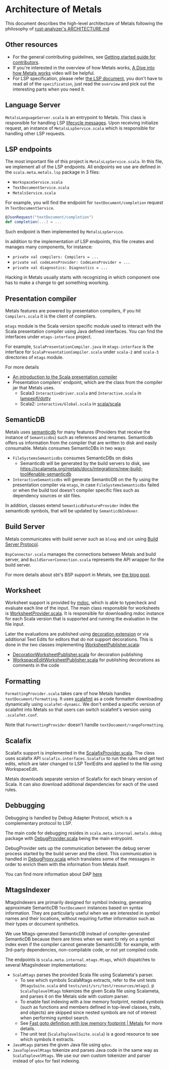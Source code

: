 # Architecture of Metals

This document describes the high-level architecture of Metals following the philosophy of [rust-analyzer's ARCHITECTURE.md](https://matklad.github.io/2021/02/06/ARCHITECTURE.md.html)

## Other resources

- For the general contributing guidelines, see [Getting started guide for contributors](https://scalameta.org/metals/docs/contributors/getting-started/).
- If you're interested in the overview of how Metals works, [A Dive into how Metals works](https://youtu.be/fpzN_vTBy18) video will be helpful.
- For LSP specification, please refer [the LSP document](https://microsoft.github.io/language-server-protocol/), you don't have to read all of the `specification`, just read the `overview` and pick out the interesting parts when you need it.

## Language Server

`MetalsLanguageServer.scala` is an entrypoint to Metals. This class is responsible for handling LSP [lifecycle messages](https://microsoft.github.io/language-server-protocol/specifications/lsp/3.17/specification/#lifeCycleMessages). Upon receiving initialize request, an instance of `MetalsLspService.scala` which is responsible for handling other LSP requests.

## LSP endpoints

The most important file of this project is `MetalsLspService.scala`. In this file, we implement all of the LSP endpoints. All endpoints we use are defined in the `scala.meta.metals.lsp` package in 3 files:

- `WorkspaceService.scala`
- `TextDocumentService.scala`
- `MetalsService.scala`

For example, you will find the endpoint for `textDocument/completion` request in `TextDocumentService`.

```scala
@JsonRequest("textDocument/completion")
def completion(...) = ...
```

Such endpoint is then implemented by `MetalsLspService`.

In addition to the implementation of LSP endpoints, this file creates and manages many components, for instance:

- `private val compilers: Compilers = ...`
- `private val codeLensProvider: CodeLensProvider = ...`
- `private val diagnostics: Diagnostics = ...`

Hacking in Metals usually starts with recognizing in which component one has to make a change to get something woorking.

## Presentation compiler

Metals features are powered by presentation compilers, if you hit `Compilers.scala` it is the client of compilers.

`mtags` module is the Scala version specific module used to interact with the Scala presentation compiler using Java defined interfaces. You can find the interfaces under `mtags-interface` project.

For example, `ScalaPresentationCompiler.java` in `mtags-interface` is the interface for `ScalaPresentationCompiler.scala` under `scala-2` and `scala-3` directories of `mtags` module.

For more details

- [An introduction to the Scala presentation compiler](https://www.chris-kipp.io/blog/an-intro-to-the-scala-presentation-compiler)
- Presentation compilers' endpoint, which are the class from the compiler jar that Metals uses.
  - Scala3 `InteractiveDriver.scala` and `Interactive.scala` in [lampepfl/dotty](https://github.com/lampepfl/dotty)
  - Scala2: `interactive/Global.scala` in [scala/scala](https://github.com/scala/scala)

## SemanticDB

Metals uses [semanticdb](https://scalameta.org/docs/semanticdb/guide.html) for many features (Providers that receive the instance of `Semanticdbs`) such as references and renames. Semanticdb offers us information from the compiler that are written to disk and easily consumable. Metals consumes SemanticDBs in two ways:

- `FileSystemsSemanticdbs` consumes SemanticDBs on disks
  - Semanticdb will be generated by the build servers to disk, see https://scalameta.org/metals/docs/integrations/new-build-tool#enable-semanticdb
- `InteractiveSemanticdbs` will generate SemanticDB on the fly using the presentation compiler via `mtags`, in case `FileSystemsSemanticdbs` failed or when the build tool doesn't compiler specific files such as dependency sources or sbt files.

In addition, classes extend `SemanticdbFeatureProvider` index the semanticdb symbols, that will be updated by `SemanticdbIndexer`.

## Build Server

Metals communicates with build server such as `bloop` and `sbt` using [Build Server Protocol](https://build-server-protocol.github.io/).

`BspConnector.scala` manages the connections between Metals and build server, and `BuildServerConnection.scala` represents the API wrapper for the build server.

For more details about sbt's BSP support in Metals, see [the blog post](https://scalameta.org/metals/blog/2020/11/06/sbt-BSP-support/).

## Worksheet

Worksheet support is provided by [mdoc](https://github.com/scalameta/mdoc), which is able to typecheck and evaluate each line of the input. The main class responsible for worksheets is [WorksheetProvider.scala](https://github.com/scalameta/metals/blob/main/metals/src/main/scala/scala/meta/internal/worksheets/WorksheetProvider.scala). It is responsible for downloading mdoc instance for each Scala version that is supported and running the evaluation in the file input.

Later the evaluations are published using [decoration extension](https://scalameta.org/metals/docs/integrations/decoration-protocol) or via additional Text Edits for editors that do not support decorations. This is done in the two classes implementing [WorksheetPublisher.scala](https://github.com/scalameta/metals/blob/main/metals/src/main/scala/scala/meta/internal/worksheets/WorksheetPublisher.scala):

- [DecorationWorksheetPublisher.scala](https://github.com/scalameta/metals/blob/main/metals/src/main/scala/scala/meta/internal/worksheets/DecorationWorksheetPublisher.scala) for decoration publishing
- [WorkspaceEditWorksheetPublisher.scala](https://github.com/scalameta/metals/blob/main/metals/src/main/scala/scala/meta/internal/worksheets/WorkspaceEditWorksheetPublisher.scala) for publishing decorations as comments in the code

## Formatting

`FormattingProvider.scala` takes care of how Metals handles `textDocument/formatting`. It uses [scalafmt](https://github.com/scalameta/scalafmt) as a code formatter downloading dynamically using `scalafmt-dynamic`.
We don't embed a specific version of scalafmt into Metals so that users can switch scalafmt's version using `.scalafmt.conf`.

Note that `FormattingProvider` doesn't handle `textDocument/rangeFormatting`.

## Scalafix

Scalafix support is implemented in the [ScalafixProvider.scala](https://github.com/scalameta/metals/blob/main/metals/src/main/scala/scala/meta/internal/metals/ScalafixProvider.scala). The class uses scalafix API `scalafix.interfaces.Scalafix` to run the rules and get text edits, which are later changed to LSP TextEdits and applied to the file using WorkspaceEdit.

Metals downloads separate version of Scalafix for each binary version of Scala. It can also download additional dependencies for each of the used rules.

## Debbugging

Debugging is handled by Debug Adapter Protocol, which is a complementary protocol to LSP.

The main code for debugging resides in `scala.meta.internal.metals.debug` package with [DebugProvider.scala](https://github.com/scalameta/metals/blob/main/metals/src/main/scala/scala/meta/internal/metals/debug/DebugProvider.scala) being the main entrypoint.

DebugProvider sets up the communication between the debug server process started by the build server and the client. This communication is handled in [DebugProxy.scala](https://github.com/scalameta/metals/blob/main/metals/src/main/scala/scala/meta/internal/metals/debug/DebugProxy.scala) which translates some of the messages in order to enrich them with the information from Metals itself.

You can find more information about DAP [here](https://github.com/scalacenter/bloop/blob/main/docs/debug-adapter.md)

## MtagsIndexer

MtagsIndexers are primarily designed for symbol indexing, generating approximate SemanticDB `TextDocument` instances based on syntax information. They are particularly useful when we are interested in symbol names and their locations, without requiring further information such as their types or document synthetics.

We use Mtags-generated SemanticDB instead of compiler-generated SemanticDB because there are times when we want to rely on a symbol index even if the compiler cannot generate SemanticDB: for example, with 3rd-party dependencies, non-compilable code, or not yet compiled code.

The endpoints is `scala.meta.internal.mtags.Mtags`, which dispatches to several MtagsIndexer implementations:

- `ScalaMtags` parses the provided Scala file using Scalameta's parser.
  - To see which symbols ScalaMtags extracts, refer to the unit tests (`MtagsSuite.scala` and `tests/unit/src/test/resources/mtags`).
p `ScalaToplevelMtags` tokenizes the given Scala file using Scalameta, and parses it on the Metals side with custom parser.
  - To enable fast indexing with a low memory footprint, nested symbols (such as functions and members defined in top-level classes, traits, and objects) are skipped since nested symbols are not of interest when performing symbol search.
  - See [Fast goto definition with low memory footprint | Metals](https://scalameta.org/metals/blog/2018/12/12/fast-goto-definition) for more details.
  - The unit test (`ScalaToplevelSuite.scala`) is a good resource to see which symbols it extracts.
- `JavaMtags` parses the given Java file using `qdox`.
- `JavaToplevelMtags` tokenize and parses Java code in the same way as `ScalaToplevelMtags`. We use our own custom tokenizer and parser instead of `qdox` for fast indexing.
